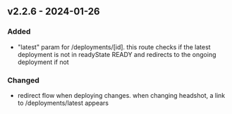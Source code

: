## v2.2.6 - 2024-01-26

### Added

- "latest" param for /deployments/[id]. this route checks if the latest deployment is not in readyState READY and redirects to the ongoing deployment if not

### Changed

- redirect flow when deploying changes. when changing headshot, a link to /deployments/latest appears
